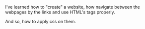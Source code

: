 I've learned how to "create" a website, how navigate between the webpages by the links and use HTML's tags properly.

And so, how to apply css on them.

